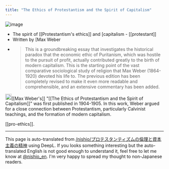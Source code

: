 ```yaml
---
title: "The Ethics of Protestantism and the Spirit of Capitalism"
---
```


![image](https://gyazo.com/79cde77a45825eded420df2bee7174b1/thumb/1000)
- The spirit of [[Protestantism's ethics]] and [capitalism
        - [[protestant]]
- Written by [Max Weber
- > This is a groundbreaking essay that investigates the historical paradox that the economic ethic of Puritanism, which was hostile to the pursuit of profit, actually contributed greatly to the birth of modern capitalism. This is the starting point of the vast comparative sociological study of religion that Max Weber (1864-1920) devoted his life to. The previous edition has been completely revised to make it even more readable and comprehensible, and an extensive commentary has been added.

<img src='https://scrapbox.io/api/pages/nishio-en/gpt/icon' alt='gpt.icon' height="19.5"/>[[Max Weber's]] "[[The Ethics of Protestantism and the Spirit of Capitalism]]" was first published in 1904-1905. In this work, Weber argued for a close connection between Protestantism, particularly Calvinist teachings, and the formation of modern capitalism.

[[pro-ethics]].

---
This page is auto-translated from [/nishio/プロテスタンティズムの倫理と資本主義の精神](https://scrapbox.io/nishio/プロテスタンティズムの倫理と資本主義の精神) using DeepL. If you looks something interesting but the auto-translated English is not good enough to understand it, feel free to let me know at [@nishio_en](https://twitter.com/nishio_en). I'm very happy to spread my thought to non-Japanese readers.